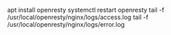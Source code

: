 apt install openresty
systemctl restart openresty
tail -f /usr/local/openresty/nginx/logs/access.log
tail -f /usr/local/openresty/nginx/logs/error.log